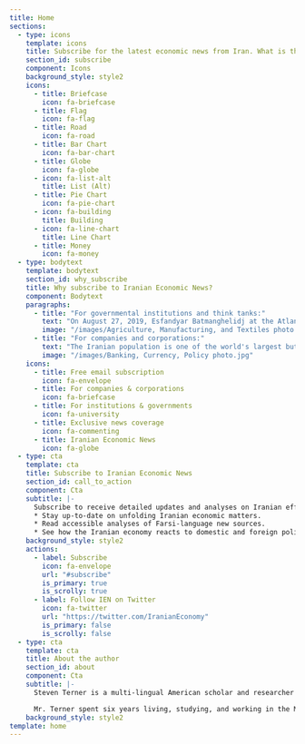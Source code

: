 ```yaml
---
title: Home
sections:
  - type: icons
    template: icons
    title: Subscribe for the latest economic news from Iran. What is the state of the Iranian economy? Examining Iranian sources and perspectives to understand issues and identify opportunities.
    section_id: subscribe
    component: Icons
    background_style: style2
    icons:
      - title: Briefcase
        icon: fa-briefcase
      - title: Flag
        icon: fa-flag
      - title: Road
        icon: fa-road
      - title: Bar Chart
        icon: fa-bar-chart
      - title: Globe
        icon: fa-globe
      - icon: fa-list-alt
        title: List (Alt)
      - title: Pie Chart
        icon: fa-pie-chart
      - icon: fa-building
        title: Building
      - icon: fa-line-chart
        title: Line Chart
      - title: Money
        icon: fa-money
  - type: bodytext
    template: bodytext
    section_id: why_subscribe
    title: Why subscribe to Iranian Economic News?
    component: Bodytext
    paragraphs:
      - title: "For governmental institutions and think tanks:"
        text: "On August 27, 2019, Esfandyar Batmanghelidj at the Atlantic Council issued a [report](https://twitter.com/EconomicIranian/status/1174722414938382336) decrying the dearth of understanding of the Iranian economy among European and North American policymakers. He argued that one of the primary results of the international sanctions regime has been to show just how little we understand and are able to anticipate the way the Iranian economy impacts its governmental policies. By tracing and analyzing politico-economic developments in Iran, this newsletter offers timely insight into efforts by Iranian businesses, officials, and international partners to stabilize and expand its economic system."
        image: "/images/Agriculture, Manufacturing, and Textiles photo.jpg"
      - title: "For companies and corporations:"
        text: "The Iranian population is one of the world's largest but its economy is only moderately-developed. In addition to its established energy and agricultural sectors, as well as its budding financial and technology sectors, these circumstances offer unique and lucrative foreign investment opportunities. Although geopolitical tensions, sanctions, and Iran's own complex political and economic circumstances presently stand in the way, international business entities are eager to identify opportunities and prepare their positions to enter the Iranian market in the near term. It is for that reason that this newsletter tracks, reports, and analyses Iran's efforts to develop its market for foreign investment."
        image: "/images/Banking, Currency, Policy photo.jpg"
    icons:
      - title: Free email subscription
        icon: fa-envelope
      - title: For companies & corporations
        icon: fa-briefcase
      - title: For institutions & governments
        icon: fa-university
      - title: Exclusive news coverage
        icon: fa-commenting
      - title: Iranian Economic News
        icon: fa-globe
  - type: cta
    template: cta
    title: Subscribe to Iranian Economic News
    section_id: call_to_action
    component: Cta
    subtitle: |-
      Subscribe to receive detailed updates and analyses on Iranian efforts to tackle international sanctions, political corruption, and mismanagement. Understand how its embattled society is leading its government in efforts to develop what could become one of the world’s most efficient exporters of energy, technology, petrochemicals, pharmaceuticals, agricultural products, and more.
      * Stay up-to-date on unfolding Iranian economic matters.
      * Read accessible analyses of Farsi-language new sources.
      * See how the Iranian economy reacts to domestic and foreign policy.
    background_style: style2
    actions:
      - label: Subscribe
        icon: fa-envelope
        url: "#subscribe"
        is_primary: true
        is_scrolly: true
      - label: Follow IEN on Twitter
        icon: fa-twitter
        url: "https://twitter.com/IranianEconomy"
        is_primary: false
        is_scrolly: false
  - type: cta
    template: cta
    title: About the author
    section_id: about
    component: Cta
    subtitle: |-
      Steven Terner is a multi-lingual American scholar and researcher who has spent more than a decade specializing in socio-political and economic analysis of the Middle East and Central/West Asia, with a focus on Iran. His intent is to serve as a cultural liaison, guiding international business in expanding global markets.

      Mr. Terner spent six years living, studying, and working in the Middle East. His professional experience includes the Jerusalem Post, the Indian Embassy in Israel, and the Atlantic Council and Hudson Institute think tanks in Washington, DC. He holds an MA in Middle East Studies, an MA in Government, and is completing a PhD in Middle East History.
    background_style: style2
template: home
---
```

